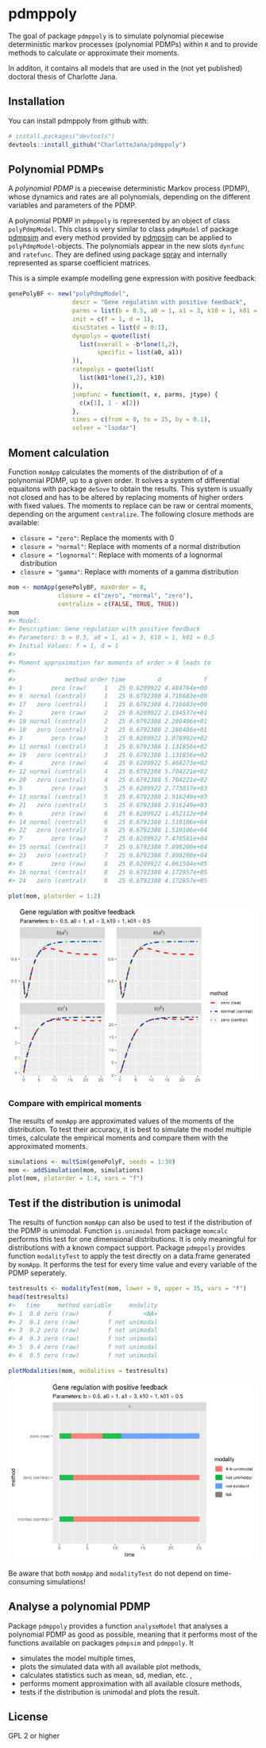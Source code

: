 
<!-- README.md is generated from README.Rmd. Please edit that file -->
pdmppoly
========

The goal of package `pdmppoly` is to simulate polynomial piecewise deterministic markov processes (polynomial PDMPs) within `R` and to provide methods to calculate or approximate their moments.

In additon, it contains all models that are used in the (not yet published) doctoral thesis of Charlotte Jana.

Installation
------------

You can install pdmppoly from github with:

``` r
# install.packages("devtools")
devtools::install_github("CharlotteJana/pdmppoly")
```

Polynomial PDMPs
----------------

A *polynomial PDMP* is a piecewise deterministic Markov process (PDMP), whose dynamics and rates are all polynomials, depending on the different variables and parameters of the PDMP.

A polynomial PDMP in `pdmppoly` is represented by an object of class `polyPdmpModel`. This class is very similar to class `pdmpModel` of package [pdmpsim](https://github.com/CharlotteJana/pdmpsim) and every method provided by [pdmpsim](https://github.com/CharlotteJana/pdmpsim) can be applied to `polyPdmpModel`-objects. The polynomials appear in the new slots `dynfunc` and `ratefunc`. They are defined using package [spray](https://github.com/RobinHankin/spray.git) and internally represented as sparse coefficient matrices.

This is a simple example modelling gene expression with positive feedback:

``` r
genePolyBF <- new("polyPdmpModel",
                  descr = "Gene regulation with positive feedback",
                  parms = list(b = 0.5, a0 = 1, a1 = 3, k10 = 1, k01 = 0.5), 
                  init = c(f = 1, d = 1), 
                  discStates = list(d = 0:1),
                  dynpolys = quote(list(
                    list(overall = -b*lone(1,2),
                         specific = list(a0, a1))
                  )),
                  ratepolys = quote(list(  
                    list(k01*lone(1,2), k10)
                  )),
                  jumpfunc = function(t, x, parms, jtype) {
                    c(x[1], 1 - x[2])
                  }, 
                  times = c(from = 0, to = 25, by = 0.1), 
                  solver = "lsodar")
```

Moment calculation
------------------

Function `momApp` calculates the moments of the distribution of of a polynomial PDMP, up to a given order. It solves a system of differential equaitons with package `deSove` to obtain the results. This system is usually not closed and has to be altered by replacing moments of higher orders with fixed values. The moments to replace can be raw or central moments, depending on the argument `centralize`. The following closure methods are available:

-   `closure = "zero"`: Replace the moments with 0
-   `closure = "normal"`: Replace with moments of a normal distribution
-   `closure = "lognormal"`: Replace with moments of a lognormal distribution
-   `closure = "gamma"`: Replace with moments of a gamma distribution

``` r
mom <- momApp(genePolyBF, maxOrder = 8,
              closure = c("zero", "normal", "zero"), 
              centralize = c(FALSE, TRUE, TRUE))
mom
#> Model: 
#> Description: Gene regulation with positive feedback
#> Parameters: b = 0.5, a0 = 1, a1 = 3, k10 = 1, k01 = 0.5
#> Initial Values: f = 1, d = 1
#> 
#> Moment approximation for moments of order > 8 leads to 
#> 
#>              method order time         d            f
#> 1        zero (raw)     1   25 0.6209922 4.484764e+00
#> 9  normal (central)     1   25 0.6792388 4.716683e+00
#> 17   zero (central)     1   25 0.6792388 4.716683e+00
#> 2        zero (raw)     2   25 0.6209922 2.194537e+01
#> 10 normal (central)     2   25 0.6792388 2.286486e+01
#> 18   zero (central)     2   25 0.6792388 2.286486e+01
#> 3        zero (raw)     3   25 0.6209922 1.076902e+02
#> 11 normal (central)     3   25 0.6792388 1.131856e+02
#> 19   zero (central)     3   25 0.6792388 1.131856e+02
#> 4        zero (raw)     4   25 0.6209922 5.468273e+02
#> 12 normal (central)     4   25 0.6792388 5.704221e+02
#> 20   zero (central)     4   25 0.6792388 5.704221e+02
#> 5        zero (raw)     5   25 0.6209922 2.773017e+03
#> 13 normal (central)     5   25 0.6792388 2.916249e+03
#> 21   zero (central)     5   25 0.6792388 2.916249e+03
#> 6        zero (raw)     6   25 0.6209922 1.452112e+04
#> 14 normal (central)     6   25 0.6792388 1.510106e+04
#> 22   zero (central)     6   25 0.6792388 1.510106e+04
#> 7        zero (raw)     7   25 0.6209922 7.470581e+04
#> 15 normal (central)     7   25 0.6792388 7.898200e+04
#> 23   zero (central)     7   25 0.6792388 7.898200e+04
#> 8        zero (raw)     8   25 0.6209922 4.061504e+05
#> 16 normal (central)     8   25 0.6792388 4.172857e+05
#> 24   zero (central)     8   25 0.6792388 4.172857e+05
```

``` r
plot(mom, plotorder = 1:2)
```

![](man/figures/README-unnamed-chunk-5-1.png)

### Compare with empirical moments

The results of `momApp` are approximated values of the moments of the distribution. To test their accuracy, it is best to simulate the model multiple times, calculate the empirical moments and compare them with the approximated moments.

``` r
simulations <- multSim(genePolyF, seeds = 1:30)
mom <- addSimulation(mom, simulations)
plot(mom, plotorder = 1:4, vars = "f")
```

Test if the distribution is unimodal
------------------------------------

The results of function `momApp` can also be used to test if the distribution of the PDMP is unimodal. Function `is.unimodal` from package `momcalc` performs this test for one dimensional distributions. It is only meaningful for distributions with a known compact support. Package `pdmppoly` provides function `modalityTest` to apply the test directly on a data.frame generated by `momApp`. It performs the test for every time value and every variable of the PDMP seperately.

``` r
testresults <- modalityTest(mom, lower = 0, upper = 35, vars = "f")
head(testresults)
#>   time     method variable     modality
#> 1  0.0 zero (raw)        f         <NA>
#> 2  0.1 zero (raw)        f not unimodal
#> 3  0.2 zero (raw)        f not unimodal
#> 4  0.3 zero (raw)        f not unimodal
#> 5  0.4 zero (raw)        f not unimodal
#> 6  0.5 zero (raw)        f not unimodal
```

``` r
plotModalities(mom, modalities = testresults)
```

![](man/figures/README-unnamed-chunk-8-1.png)

Be aware that both `momApp` and `modalityTest` do not depend on time-consuming simulations!

Analyse a polynomial PDMP
-------------------------

Package `pdmppoly` provides a function `analyseModel` that analyses a polynomial PDMP as good as possible, meaning that it performs most of the functions available on packages `pdmpsim` and `pdmppoly`. It

-   simulates the model multiple times,
-   plots the simulated data with all available plot methods,
-   calculates statistics such as mean, sd, median, etc. ,
-   performs moment approximation with all available closure methods,
-   tests if the distribution is unimodal and plots the result.

License
-------

GPL 2 or higher
